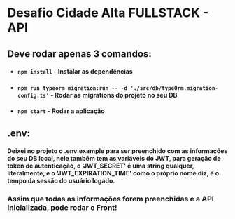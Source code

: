 # Desafio Cidade Alta FULLSTACK - API

## Deve rodar apenas 3 comandos:
+ #### `npm install` - Instalar as dependências
+ #### `npm run typeorm migration:run -- -d './src/db/typeOrm.migration-config.ts'` - Rodar as migrations do projeto no seu DB
+ #### `npm start` - Rodar a aplicação

## .env:

#### Deixei no projeto o .env.example para ser preenchido com as informações do seu DB local, nele também tem as variáveis do JWT, para geração de token de autenticação, o 'JWT_SECRET' é uma string qualquer, literalmente, e o 'JWT_EXPIRATION_TIME' como o próprio nome diz, é o tempo da sessão do usuário logado.

### Assim que todas as informações forem preenchidas e a API inicializada, pode rodar o Front!